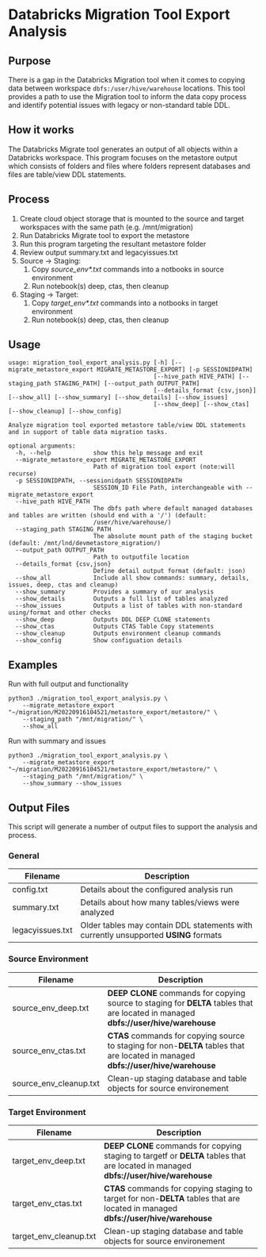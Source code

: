 # Databricks Migration Tool Export Analysis

## Purpose
There is a gap in the Databricks Migration tool when it comes to copying data between workspace `dbfs:/user/hive/warehouse` locations. This tool provides a path to use the Migration tool to inform the data copy process and identify potential issues with legacy or non-standard table DDL.

## How it works
The Databricks Migrate tool generates an output of all objects within a Databricks workspace. This program focuses on the metastore output which consists of folders and files where folders represent databases and files are table/view DDL statements.

## Process
1. Create cloud object storage that is mounted to the source and target workspaces with the same path (e.g. /mnt/migration)
1. Run Databricks Migrate tool to export the metastore
1. Run this program targeting the resultant metastore folder
1. Review output summary.txt and legacyissues.txt
1. Source -> Staging: 
    1. Copy __source_env_*.txt_ commands into a notbooks in source environment
    1. Run notebook(s) deep, ctas, then cleanup
1. Staging -> Target: 
    1. Copy __target_env_*.txt_ commands into a notbooks in target environment
    1. Run notebook(s) deep, ctas, then cleanup


## Usage
```
usage: migration_tool_export_analysis.py [-h] [--migrate_metastore_export MIGRATE_METASTORE_EXPORT] [-p SESSIONIDPATH]
                                         [--hive_path HIVE_PATH] [--staging_path STAGING_PATH] [--output_path OUTPUT_PATH]
                                         [--details_format {csv,json}] [--show_all] [--show_summary] [--show_details] [--show_issues]
                                         [--show_deep] [--show_ctas] [--show_cleanup] [--show_config]

Analyze migration tool exported metastore table/view DDL statements and in support of table data migration tasks.

optional arguments:
  -h, --help            show this help message and exit
  --migrate_metastore_export MIGRATE_METASTORE_EXPORT
                        Path of migration tool export (note:will recurse)
  -p SESSIONIDPATH, --sessionidpath SESSIONIDPATH
                        SESSION_ID File Path, interchangeable with --migrate_metastore_export
  --hive_path HIVE_PATH
                        The dbfs path where default managed databases and tables are written (should end with a '/') (default:
                        /user/hive/warehouse/)
  --staging_path STAGING_PATH
                        The absolute mount path of the staging bucket (default: /mnt/lnd/devmetastore_migration/)
  --output_path OUTPUT_PATH
                        Path to outputfile location
  --details_format {csv,json}
                        Define detail output format (default: json)
  --show_all            Include all show commands: summary, details, issues, deep, ctas and cleanup)
  --show_summary        Provides a summary of our analysis
  --show_details        Outputs a full list of tables analyzed
  --show_issues         Outputs a list of tables with non-standard using/format and other checks
  --show_deep           Outputs DDL DEEP CLONE statements
  --show_ctas           Outputs CTAS Table Copy statements
  --show_cleanup        Outputs environment cleanup commands
  --show_config         Show configuation details
```

## Examples
Run with full output and functionality
```
python3 ./migration_tool_export_analysis.py \
    --migrate_metastore_export "~/migration/M20220916104521/metastore_export/metastore/" \
    --staging_path "/mnt/migration/" \
    --show_all
```

Run with summary and issues
```
python3 ./migration_tool_export_analysis.py \
    --migrate_metastore_export "~/migration/M20220916104521/metastore_export/metastore/" \
    --staging_path "/mnt/migration/" \
    --show_summary --show_issues
```

## Output Files
This script will generate a number of output files to support the analysis and process.

### General
| Filename | Description |
| --- | ----------- |
| config.txt | Details about the configured analysis run |
| summary.txt | Details about how many tables/views were analyzed |
| legacyissues.txt | Older tables may contain DDL statements with currently unsupported __USING__ formats |

### Source Environment
| Filename | Description |
| --- | ----------- |
| source_env_deep.txt | __DEEP CLONE__ commands for copying source to staging for __DELTA__ tables that are located in managed __dbfs://user/hive/warehouse__ |
| source_env_ctas.txt | __CTAS__ commands for copying source to staging for non-__DELTA__ tables that are located in managed __dbfs://user/hive/warehouse__ |
| source_env_cleanup.txt | Clean-up staging database and table objects for source environement |

### Target Environment
| Filename | Description |
| --- | ----------- |
| target_env_deep.txt | __DEEP CLONE__ commands for copying staging to targetf or __DELTA__ tables that are located in managed __dbfs://user/hive/warehouse__ |
| target_env_ctas.txt | __CTAS__ commands for copying staging to target for non-__DELTA__ tables that are located in managed __dbfs://user/hive/warehouse__ |
| target_env_cleanup.txt | Clean-up staging database and table objects for source environement |
